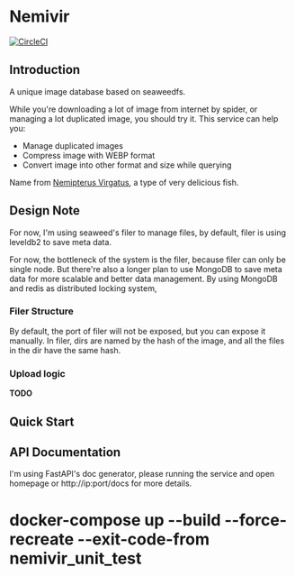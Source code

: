 # Nemivir

[![CircleCI](https://circleci.com/gh/TsingJyujing/nemivir.svg?style=svg)](https://circleci.com/gh/TsingJyujing/nemivir)

## Introduction

A unique image database based on seaweedfs.

While you're downloading a lot of image from internet by spider, or managing  a lot duplicated image, you should try it.
This service can help you:

- Manage duplicated images
- Compress image with WEBP format
- Convert image into other format and size while querying

Name from [Nemipterus Virgatus](https://en.wikipedia.org/wiki/Nemipterus_virgatus), a type of very delicious fish.

## Design Note

For now, I'm using seaweed's filer to manage files, by default, filer is using leveldb2 to save meta data.

For now, the bottleneck of the system is the filer, because filer can only be single node.
But there're also a longer plan to use MongoDB to save meta data for more scalable and better data management.
By using MongoDB and redis as distributed locking system, 

### Filer Structure

By default, the port of filer will not be exposed, but you can expose it manually.
In filer, dirs are named by the hash of the image, and all the files in the dir have the same hash.

### Upload logic

**TODO**

## Quick Start

## API Documentation

I'm using FastAPI's doc generator, please running the service and open homepage or http://ip:port/docs for more details.

# docker-compose up --build --force-recreate --exit-code-from nemivir_unit_test